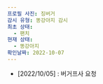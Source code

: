 ```yaml
---
프로필 사진: 징버거
감시 유형: 똥강아지 감시
최초 상태:
  - 팬치
현재 상태:
  - 똥강아지
확인날짜: 2022-10-07
---
```

- [2022/10/05] : 버거프사 요청